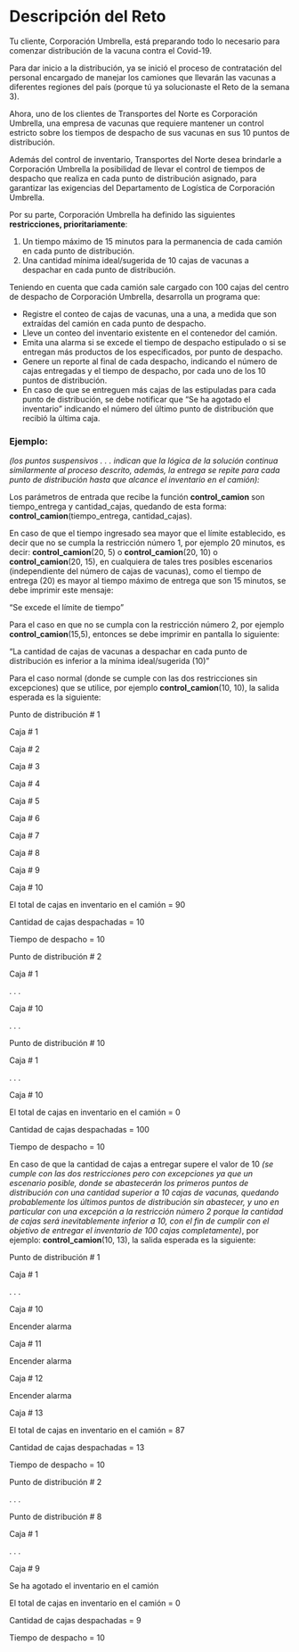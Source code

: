 # Descripción del Reto

Tu cliente, Corporación Umbrella, está preparando todo lo necesario para comenzar distribución de la vacuna contra el Covid-19.

Para dar inicio a la distribución, ya se inició el proceso de contratación del personal encargado de manejar los camiones que llevarán las vacunas a diferentes regiones del país (porque tú ya solucionaste el Reto de la semana 3).

Ahora, uno de los clientes de Transportes del Norte es Corporación Umbrella, una empresa de vacunas que requiere mantener un control estricto sobre los tiempos de despacho de sus vacunas en sus 10 puntos de distribución.

Además del control de inventario, Transportes del Norte desea brindarle a Corporación Umbrella la posibilidad de llevar el control de tiempos de despacho que realiza en cada punto de distribución asignado, para garantizar las exigencias del Departamento de Logística de Corporación Umbrella.

Por su parte, Corporación Umbrella ha definido las siguientes **restricciones, prioritariamente**: 

1.	Un tiempo máximo de 15 minutos para la permanencia de cada camión en cada punto de distribución.
2.	Una cantidad mínima ideal/sugerida de 10 cajas de vacunas a despachar en cada punto de distribución.

Teniendo en cuenta que cada camión sale cargado con 100 cajas del centro de despacho de Corporación Umbrella, desarrolla un programa que:

*	Registre el conteo de cajas de vacunas, una a una, a medida que son extraídas del camión en cada punto de despacho.
*	Lleve un conteo del inventario existente en el contenedor del camión. 
*	Emita una alarma si se excede el tiempo de despacho estipulado o si se entregan más productos de los especificados, por punto de despacho. 
*	Genere un reporte al final de cada despacho, indicando el número de cajas entregadas y el tiempo de despacho, por cada uno de los 10 puntos de distribución. 
*	En caso de que se entreguen más cajas de las estipuladas para cada punto de distribución, se debe notificar que “Se ha agotado el inventario” indicando el número del último punto de distribución que recibió la última caja.

### Ejemplo: 
*(los puntos suspensivos . . . indican que la lógica de la solución continua similarmente al proceso descrito, además, la entrega se repite para cada punto de distribución hasta que alcance el inventario en el camión):*

Los parámetros de entrada que recibe la función  **control_camion** son tiempo_entrega y cantidad_cajas, quedando de esta forma: **control_camion**(tiempo_entrega, cantidad_cajas). 

En caso de que el tiempo ingresado sea mayor que el límite establecido, es decir que no se cumpla la restricción número 1, por ejemplo 20 minutos, es decir: **control_camion**(20, 5) o **control_camion**(20, 10) o **control_camion**(20, 15), en cualquiera de tales tres posibles escenarios (independiente del número de cajas de vacunas), como el tiempo de entrega (20) es mayor al tiempo máximo de entrega que son 15 minutos, se debe imprimir este mensaje: 

“Se excede el límite de tiempo”

Para el caso en que no se cumpla con la restricción número 2, por ejemplo **control_camion**(15,5), entonces se debe imprimir en pantalla lo siguiente:

“La cantidad de cajas de vacunas a despachar en cada punto de distribución es inferior a la mínima ideal/sugerida (10)”

Para el caso normal (donde se cumple con las dos restricciones sin excepciones) que se utilice, por ejemplo **control_camion**(10, 10), la salida esperada es la siguiente:

Punto de distribución # 1

Caja # 1

Caja # 2

Caja # 3

Caja # 4

Caja # 5

Caja # 6

Caja # 7

Caja # 8

Caja # 9

Caja # 10

El total de cajas en inventario en el camión = 90

Cantidad de cajas despachadas = 10

Tiempo de despacho = 10


Punto de distribución # 2 

Caja # 1

. . .

Caja # 10

. . .

Punto de distribución # 10

Caja # 1

. . .

Caja # 10

El total de cajas en inventario en el camión = 0

Cantidad de cajas despachadas = 100

Tiempo de despacho = 10

En caso de que la cantidad de cajas a entregar supere el valor de 10 *(se cumple con las dos restricciones pero con excepciones ya que un escenario posible, donde se abastecerán los primeros puntos de distribución con una cantidad superior a 10 cajas de vacunas, quedando probablemente los últimos puntos de distribución sin abastecer, y uno en particular con una excepción a la restricción número 2 porque la cantidad de cajas será inevitablemente inferior a 10, con el fin de cumplir con el objetivo de entregar el inventario de 100 cajas completamente)*, por ejemplo: **control_camion**(10, 13), la salida esperada es la siguiente:

Punto de distribución # 1

Caja # 1

. . .

Caja # 10

Encender alarma


Caja # 11

Encender alarma

Caja # 12

Encender alarma

Caja # 13

El total de cajas en inventario en el camión = 87

Cantidad de cajas despachadas = 13

Tiempo de despacho = 10

Punto de distribución # 2 

. . .

Punto de distribución # 8

Caja # 1

. . .

Caja # 9

Se ha agotado el inventario en el camión

El total de cajas en inventario en el camión = 0

Cantidad de cajas despachadas = 9

Tiempo de despacho = 10